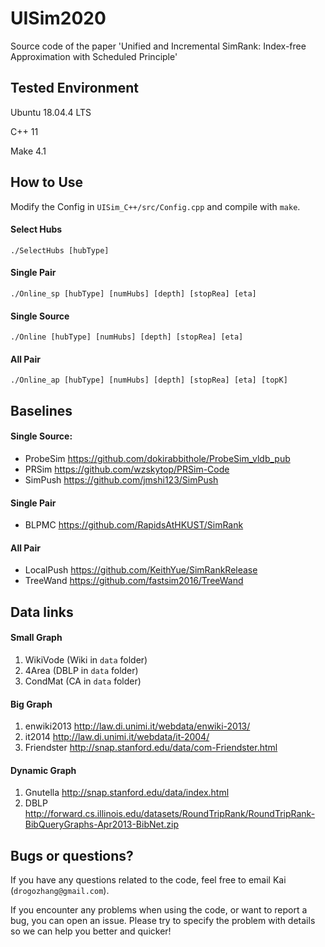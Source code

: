 # UISim2020
Source code of the paper 'Unified and Incremental SimRank: Index-free Approximation with Scheduled Principle'



## Tested Environment

Ubuntu 18.04.4 LTS

C++ 11

Make 4.1

## How to Use

Modify the Config in `UISim_C++/src/Config.cpp` and compile with `make`.

#### Select Hubs

```shell
./SelectHubs [hubType]
```

#### Single Pair

```shell
./Online_sp [hubType] [numHubs] [depth] [stopRea] [eta]
```

#### Single Source

```shell
./Online [hubType] [numHubs] [depth] [stopRea] [eta]
```

#### All Pair

```shell
./Online_ap [hubType] [numHubs] [depth] [stopRea] [eta] [topK]
```



## Baselines

#### Single Source:

- ProbeSim https://github.com/dokirabbithole/ProbeSim_vldb_pub
- PRSim https://github.com/wzskytop/PRSim-Code
- SimPush https://github.com/jmshi123/SimPush

#### Single Pair

- BLPMC https://github.com/RapidsAtHKUST/SimRank

#### All Pair

- LocalPush https://github.com/KeithYue/SimRankRelease
- TreeWand https://github.com/fastsim2016/TreeWand



## Data links

#### Small Graph

1. WikiVode (Wiki in `data` folder)
2. 4Area (DBLP in `data` folder)
3. CondMat (CA in `data` folder)

#### Big Graph

1. enwiki2013  http://law.di.unimi.it/webdata/enwiki-2013/
2. it2014 http://law.di.unimi.it/webdata/it-2004/
3. Friendster http://snap.stanford.edu/data/com-Friendster.html 

#### Dynamic Graph

1. Gnutella http://snap.stanford.edu/data/index.html 
2. DBLP http://forward.cs.illinois.edu/datasets/RoundTripRank/RoundTripRank-BibQueryGraphs-Apr2013-BibNet.zip



## Bugs or questions?

If you have any questions related to the code, feel free to email Kai (`drogozhang@gmail.com`). 

If you encounter any problems when using the code, or want to report a bug, you can open an issue. Please try to specify the problem with details so we can help you better and quicker!



